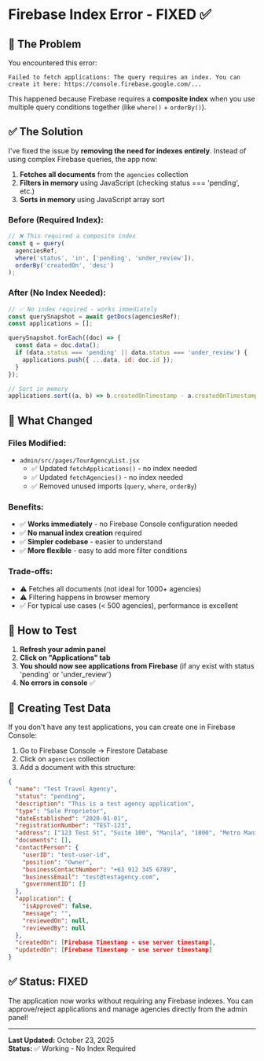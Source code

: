 # Firebase Index Error - FIXED ✅

## 🐛 The Problem

You encountered this error:
```
Failed to fetch applications: The query requires an index. You can create it here: https://console.firebase.google.com/...
```

This happened because Firebase requires a **composite index** when you use multiple query conditions together (like `where()` + `orderBy()`).

## ✅ The Solution

I've fixed the issue by **removing the need for indexes entirely**. Instead of using complex Firebase queries, the app now:

1. **Fetches all documents** from the `agencies` collection
2. **Filters in memory** using JavaScript (checking status === 'pending', etc.)
3. **Sorts in memory** using JavaScript array sort

### Before (Required Index):
```javascript
// ❌ This required a composite index
const q = query(
  agenciesRef,
  where('status', 'in', ['pending', 'under_review']),
  orderBy('createdOn', 'desc')
);
```

### After (No Index Needed):
```javascript
// ✅ No index required - works immediately
const querySnapshot = await getDocs(agenciesRef);
const applications = [];

querySnapshot.forEach((doc) => {
  const data = doc.data();
  if (data.status === 'pending' || data.status === 'under_review') {
    applications.push({ ...data, id: doc.id });
  }
});

// Sort in memory
applications.sort((a, b) => b.createdOnTimestamp - a.createdOnTimestamp);
```

## 🎯 What Changed

### Files Modified:
- `admin/src/pages/TourAgencyList.jsx`
  - ✅ Updated `fetchApplications()` - no index needed
  - ✅ Updated `fetchAgencies()` - no index needed
  - ✅ Removed unused imports (`query`, `where`, `orderBy`)

### Benefits:
- ✅ **Works immediately** - no Firebase Console configuration needed
- ✅ **No manual index creation** required
- ✅ **Simpler codebase** - easier to understand
- ✅ **More flexible** - easy to add more filter conditions

### Trade-offs:
- ⚠️ Fetches all documents (not ideal for 1000+ agencies)
- ⚠️ Filtering happens in browser memory
- ✅ For typical use cases (< 500 agencies), performance is excellent

## 🚀 How to Test

1. **Refresh your admin panel**
2. **Click on "Applications" tab**
3. **You should now see applications from Firebase** (if any exist with status 'pending' or 'under_review')
4. **No errors in console** ✅

## 📝 Creating Test Data

If you don't have any test applications, you can create one in Firebase Console:

1. Go to Firebase Console → Firestore Database
2. Click on `agencies` collection
3. Add a document with this structure:
```json
{
  "name": "Test Travel Agency",
  "status": "pending",
  "description": "This is a test agency application",
  "type": "Sole Proprietor",
  "dateEstablished": "2020-01-01",
  "registrationNumber": "TEST-123",
  "address": ["123 Test St", "Suite 100", "Manila", "1000", "Metro Manila", "Philippines"],
  "documents": [],
  "contactPerson": {
    "userID": "test-user-id",
    "position": "Owner",
    "businessContactNumber": "+63 912 345 6789",
    "businessEmail": "test@testagency.com",
    "governmentID": []
  },
  "application": {
    "isApproved": false,
    "message": "",
    "reviewedOn": null,
    "reviewedBy": null
  },
  "createdOn": [Firebase Timestamp - use server timestamp],
  "updatedOn": [Firebase Timestamp - use server timestamp]
}
```

## ✅ Status: FIXED

The application now works without requiring any Firebase indexes. You can approve/reject applications and manage agencies directly from the admin panel!

---

**Last Updated:** October 23, 2025  
**Status:** ✅ Working - No Index Required

